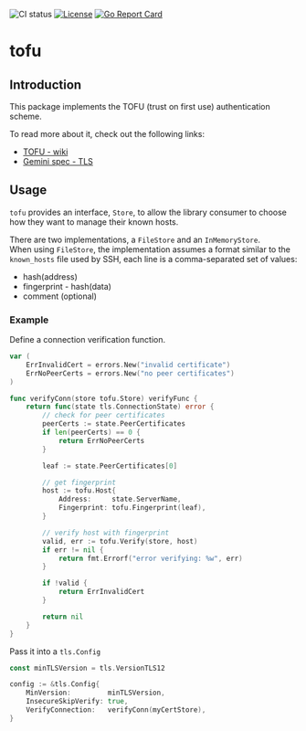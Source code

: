 
![CI status](https://github.com/aalbacetef/tofu/actions/workflows/ci.yml/badge.svg)   [![License](https://img.shields.io/badge/License-BSD_3--Clause-blue.svg)](https://opensource.org/licenses/BSD-3-Clause) [![Go Report Card](https://goreportcard.com/badge/github.com/aalbacetef/tofu)](https://goreportcard.com/github.com/aalbacetef/tofu)


# tofu

## Introduction

This package implements the TOFU (trust on first use) authentication scheme.

To read more about it, check out the following links:
 - [TOFU - wiki](https://en.wikipedia.org/wiki/Trust_on_first_use)
 - [Gemini spec - TLS](https://geminiprotocol.net/docs/specification.gmi#4-tls)


## Usage 

`tofu` provides an interface, `Store`, to allow the library consumer to 
choose how they want to manage their known hosts. 

There are two implementations, a `FileStore` and an `InMemoryStore`.  
When using `FileStore`, the implementation assumes a format similar to the 
`known_hosts` file used by SSH, each line is a comma-separated set of values:

- hash(address)
- fingerprint - hash(data)
- comment (optional)

### Example 

Define a connection verification function.

```go
var (
    ErrInvalidCert = errors.New("invalid certificate")
    ErrNoPeerCerts = errors.New("no peer certificates")
)

func verifyConn(store tofu.Store) verifyFunc {
    return func(state tls.ConnectionState) error {
        // check for peer certificates
        peerCerts := state.PeerCertificates
        if len(peerCerts) == 0 {
            return ErrNoPeerCerts
        }

        leaf := state.PeerCertificates[0]

        // get fingerprint
        host := tofu.Host{
            Address:     state.ServerName,
            Fingerprint: tofu.Fingerprint(leaf),
        }

        // verify host with fingerprint
        valid, err := tofu.Verify(store, host)
        if err != nil {
            return fmt.Errorf("error verifying: %w", err)
        }

        if !valid {
            return ErrInvalidCert
        }

        return nil
    }
}
```

Pass it into a `tls.Config` 

```go
const minTLSVersion = tls.VersionTLS12

config := &tls.Config{
	MinVersion:         minTLSVersion,
	InsecureSkipVerify: true,
	VerifyConnection:   verifyConn(myCertStore),
}
```
